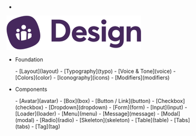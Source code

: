 - <a href="/" class="docsify-logo">
![](media/biings-ds-logo.svg ':no-zoom')
</a>

- <span class="subtitle is-size-7 has-text-grey has-text-weight-medium is-uppercase">Foundation</span>
<div class="menu is-small"><ul class="menu-list">
- [Layout](layout)
- [Typography](typo)
- [Voice & Tone](voice)
- [Colors](color)
- [Iconography](icons)
<!-- - [Rules](rules) -->
- [Modifiers](modifiers)
</ul></div>
  
- <span class="subtitle is-size-7 has-text-grey has-text-weight-medium is-uppercase">Components</span>
<div class="menu is-small"><ul class="menu-list">
- [Avatar](avatar)
- [Box](box)
- [Button / Link](button)
- [Checkbox](checkbox)
- [Dropdown](dropdown)
<!-- - [Illustration](illustration) -->
- [Form](form)
- [Input](input)
- [Loader](loader)
- [Menu](menu)
- [Message](message)
- [Modal](modal)
- [Radio](radio)
- [Skeleton](skeleton)
- [Table](table)
- [Tabs](tabs)
- [Tag](tag)
</ul></div>
